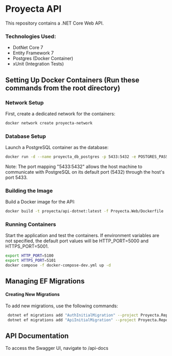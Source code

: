 # Proyecta API
This repository contains a .NET Core Web API.

### Technologies Used:
* DotNet Core 7
* Entity Framework 7
* Postgres (Docker Container)
* xUnit (Integration Tests)

## Setting Up Docker Containers (Run these commands from the root directory)
### Network Setup
First, create a dedicated network for the containers:
```sh
docker network create proyecta-network
```

### Database Setup
Launch a PostgreSQL container as the database:
```sh
docker run -d --name proyecta_db_postgres -p 5433:5432 -e POSTGRES_PASSWORD=mysecretpassword --network proyecta-network postgres
```
Note: The port mapping "5433:5432" allows the host machine to communicate with PostgreSQL on its default port (5432) through the host's port 5433.

### Building the Image
Build a Docker image for the API:
```sh
docker build -t proyecta/api-dotnet:latest -f Proyecta.Web/Dockerfile .
```

### Running Containers
Start the application and test the containers. If environment variables are not specified, the default port values will be HTTP_PORT=5000 and HTTPS_PORT=5001.
```sh
export HTTP_PORT=5100
export HTTPS_PORT=5101
docker compose -f docker-compose-dev.yml up -d
```

## Managing EF Migrations
#### Creating New Migrations
To add new migrations, use the following commands:
```sh
 dotnet ef migrations add "AuthInitialMigration" --project Proyecta.Repository.EntityFramework --startup-project Proyecta.Web --context AuthDbContext --output-dir Migrations/AuthDb
 dotnet ef migrations add "ApiInitialMigration" --project Proyecta.Repository.EntityFramework --startup-project Proyecta.Web --context ApiDbContext --output-dir Migrations/ApiDb
```

## API Documentation

To access the Swagger UI, navigate to /api-docs